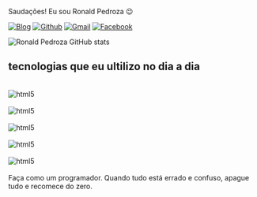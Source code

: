 
Saudações! Eu sou Ronald Pedroza 😉

[![Blog](https://img.shields.io/badge/Instagram-E4405F?style=for-the-badge&logo=instagram&logoColor=white)](https://instagram.com/ronald_.bjj?igshid=MzMyNGUyNmU2YQ%3D%3D&utm_source=qr)
[![Github](https://img.shields.io/badge/GitHub-100000?style=for-the-badge&logo=github&logoColor=white)](https://github.com/Ronaldd-git)
[![Gmail](https://img.shields.io/badge/Gmail-D14836?style=for-the-badge&logo=gmail&logoColor=white)](pedrozaronald2@gmail.com)
[![Facebook](https://img.shields.io/badge/Facebook-1877F2?style=for-the-badge&logo=facebook&logoColor=white)](https://www.facebook.com/profile.php?id=100027052694862)

![Ronald Pedroza GitHub stats](https://github-readme-stats.vercel.app/api?username=ronaldd-git&show_icons=true&theme=radical)

## tecnologias que eu ultilizo no dia a dia

<div style ="display:inline_block"><br/>
<img aling="center" alt=html5 src=https://img.shields.io/badge/HTML5-E34F26?style=for-the-badge&logo=html5&logoColor=white/>
</div>
<div style ="display:inline_block"><br/>
<img aling="center" alt=html5 src=https://img.shields.io/badge/CSS3-1572B6?style=for-the-badge&logo=css3&logoColor=white/>
</div>
<div style ="display:inline_block"><br/>
<img aling="center" alt=html5 src=https://img.shields.io/badge/JavaScript-F7DF1E?style=for-the-badge&logo=javascript&logoColor=black/>
</div>
<div style ="display:inline_block"><br/>
<img aling="center" alt=html5 src=	https://img.shields.io/badge/TypeScript-007ACC?style=for-the-badge&logo=typescript&logoColor=white/>
</div>
<div style ="display:inline_block"><br/>
<img aling="center" alt=html5 src=		https://img.shields.io/badge/Node.js-43853D?style=for-the-badge&logo=node.js&logoColor=white/>
</div>
<br/>
Faça como um programador. Quando tudo está errado e confuso, apague tudo e recomece do zero.
